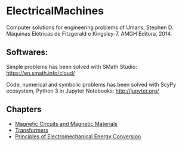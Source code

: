 # ElectricalMachines
Computer solutions for engineering problems of Umans, Stephen D. Máquinas Elétricas de Fitzgerald e Kingsley-7. AMGH Editora, 2014.

## Softwares:
Simple problems has been solved with SMath Studio: https://en.smath.info/cloud/

Code, numerical and symbolic problems has been solved with ScyPy ecosystem, Python 3 in Jupyter Notebooks: http://jupyter.org/

## Chapters
*  [Magnetic Circuits and Magnetic Materials](chapter_1/chapter_1.md)
*  [Transformers](chapter_2/chapter_2.md)
*  [Principles of Electromechanical Energy Conversion](chapter_3/chapter_3.md)
